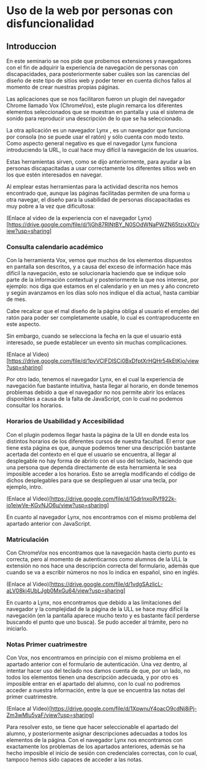 # Uso de la web por personas con disfuncionalidad

## Introduccion
En este seminario se nos pide que probemos extensiones y navegadores con el fin de adquirir la experiencia de navegación de personas con discapacidades, para 
posteriormente saber cuáles son las carencias del diseño de este tipo de sitios web y poder tener en cuenta dichos fallos al momento de crear nuestras propias 
páginas.

Las aplicaciones que se nos facilitaron fueron un plugin del navegador Chrome llamado Vox (ChromeVox), este plugin remarca los diferentes elementos seleccionados
que se muestran en pantalla y usa el sistema de sonido para reproducir una descripción de lo que se ha seleccionado.

La otra aplicación es un navegador Lynx , es un navegador que funciona por consola (no se puede usar el ratón) y sólo cuenta con modo texto. Como aspecto general
negativo es que el navegador Lynx funciona introduciendo la URL, lo cual hace muy difícil la navegación de los usuarios.

Estas herramientas sirven, como se dijo anteriormente, para ayudar a las personas discapacitadas a usar correctamente los diferentes sitios web en los que estén
interesados en navegar.

Al emplear estas herramientas para la actividad descrita nos hemos encontrado que, aunque las páginas facilitadas permiten de una forma u otra navegar, el diseño
para la usabilidad de personas discapacitadas es muy pobre a la vez que dificultosa:

(Enlace al video de la experiencia con el navegador Lynx)[https://drive.google.com/file/d/1jGh87RlNtBY_N0SOdWNaPWZN65tzixXD/view?usp=sharing]

### Consulta calendario académico

Con la herramienta Vox, vemos que muchos de los elementos dispuestos en pantalla son descritos, y a causa del exceso de información hace más difícil la navegación,
esto se solucionaría haciendo que se indique solo parte de la información contextual y posteriormente la que nos interese, por ejemplo: nos diga que estamos en el
calendario y en un mes y año concreto y según avanzamos en los días solo nos indique el día actual, hasta cambiar de mes.

Cabe recalcar que el mal diseño de la página obliga al usuario el empleo del ratón para poder ser completamente usable, lo cual es contraproducente en este aspecto.

Sin embargo, cuando se selecciona la fecha en la que el usuario está interesado, se puede establecer un evento sin muchas complicaciones.

(Enlace al Video)[https://drive.google.com/file/d/1pvVCIFDlSCi0BxDfptXrHQHr54kEtKjo/view?usp=sharing]

Por otro lado, tenemos el navegador Lynx, en el cual la experiencia de navegación fue bastante intuitiva, hasta llegar al horario, en donde tenemos problemas
debido a que el navegador no nos permite abrir los enlaces disponibles a causa de la falta de JavaScript, con lo cual no podemos consultar los horarios.


### Horarios de Usabilidad y Accesibilidad

Con el plugin podemos llegar hasta la página de la Ull en donde esta los distintos horarios de los diferentes cursos de nuestra facultad. El error que tiene esta
página es que, aunque podemos tener una descripción bastante acertada del contexto en el que el usuario se encuentra, al llegar al desplegable no hay forma de 
abrirlo con el uso del teclado, haciendo que una persona que dependa directamente de esta herramienta le sea imposible acceder a los horarios. Esto se arregla 
modificando el código de dichos desplegables para que se desplieguen al usar una tecla, por ejemplo, intro.

(Enlace al Video)[https://drive.google.com/file/d/1GdrlnxoRVf922k-io1eiwVe-KGvNJO6u/view?usp=sharing]

En cuanto al navegador Lynx, nos encontramos con el mismo problema del apartado anterior con JavaScript.

### Matriculación

Con ChromeVox nos encontramos que la navegación hasta cierto punto es correcta, pero al momento de autenticarnos como alumnos de la ULL la extensión no nos hace 
una descripción correcta del formulario, además que cuando se va a escribir números no nos lo indica en español, sino en inglés.

(Enlace al Video)[https://drive.google.com/file/d/1vdgSAzlicL-aLV08kj4UbLJgb0MxGu64/view?usp=sharing]

En cuanto a Lynx, nos encontramos que debido a las limitaciones del navegador y la complejidad de la página de la ULL se hace muy difícil la navegación (en la
pantalla aparece mucho texto y es bastante fácil perderse buscando el punto que uno busca). Se pudo acceder al trámite, pero no iniciarlo.

### Notas Primer cuatrimestre

Con Vox, nos encontramos en principio con el mismo problema en el apartado anterior con el formulario de autenticación. Una vez dentro, al intentar hacer uso del 
teclado nos damos cuenta de que, por un lado, no todos los elementos tienen una descripción adecuada, y por otro es imposible entrar en el apartado del alumno,
con lo cual no podremos acceder a nuestra información, entre la que se encuentra las notas del primer cuatrimestre.

(Enlace al Video)[https://drive.google.com/file/d/1XpwnuY4oacO9cdNj8iPj-Zm3wMlu5yaF/view?usp=sharing]

Para resolver esto, se tiene que hacer seleccionable el apartado del alumno, y posteriormente asignar descripciones adecuadas a todos los elementos de la página.
Con el navegador Lynx nos encontramos con exactamente los problemas de los apartados anteriores, además se ha hecho imposible el inicio de sesión con credenciales
correctas, con lo cual, tampoco hemos sido capaces de acceder a las notas.

